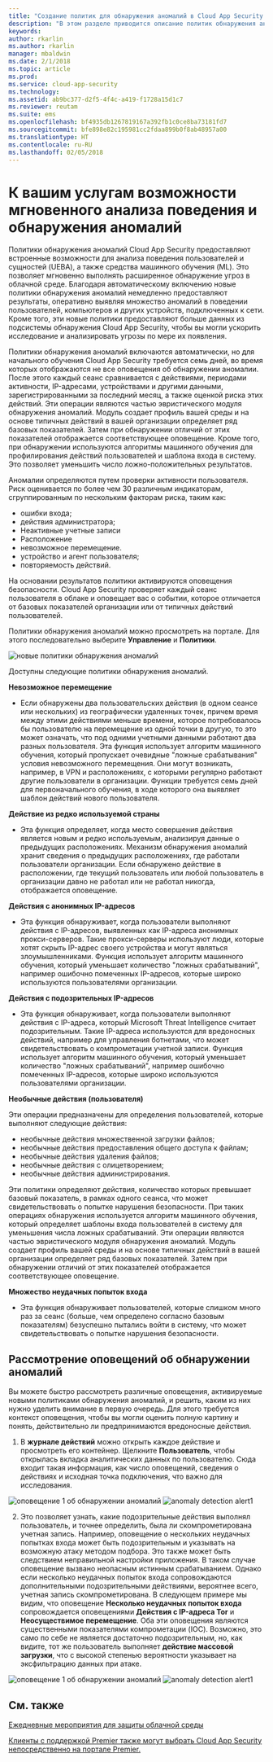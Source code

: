 ```yaml
---
title: "Создание политик для обнаружения аномалий в Cloud App Security | Microsoft Docs"
description: "В этом разделе приводится описание политик обнаружения аномалий и справочные сведения о стандартных блоках таких политик."
keywords: 
author: rkarlin
ms.author: rkarlin
manager: mbaldwin
ms.date: 2/1/2018
ms.topic: article
ms.prod: 
ms.service: cloud-app-security
ms.technology: 
ms.assetid: ab9bc377-d2f5-4f4c-a419-f1728a15d1c7
ms.reviewer: reutam
ms.suite: ems
ms.openlocfilehash: bf4935db1267819167a392fb1c0ce8ba73181fd7
ms.sourcegitcommit: bfe898e82c195981cc2fdaa899b0f8ab48957a00
ms.translationtype: HT
ms.contentlocale: ru-RU
ms.lasthandoff: 02/05/2018
---
```

# <a name="get-instantaneous-behavioral-analytics-and-anomaly-detection"></a>К вашим услугам возможности мгновенного анализа поведения и обнаружения аномалий

Политики обнаружения аномалий Cloud App Security предоставляют встроенные возможности для анализа поведения пользователей и сущностей (UEBA), а также средства машинного обучения (ML). Это позволяет мгновенно выполнять расширенное обнаружение угроз в облачной среде. Благодаря автоматическому включению новые политики обнаружения аномалий немедленно предоставляют результаты, оперативно выявляя множество аномалий в поведении пользователей, компьютеров и других устройств, подключенных к сети.  Кроме того, эти новые политики предоставляют больше данных из подсистемы обнаружения Cloud App Security, чтобы вы могли ускорить исследование и анализировать угрозы по мере их появления. 

Политики обнаружения аномалий включаются автоматически, но для начального обучения Cloud App Security требуется семь дней, во время которых отображаются не все оповещения об обнаружении аномалии. После этого каждый сеанс сравнивается с действиями, периодами активности, IP-адресами, устройствами и другими данными, зарегистрированными за последний месяц, а также оценкой риска этих действий.  Эти операции являются частью эвристического модуля обнаружения аномалий. Модуль создает профиль вашей среды и на основе типичных действий в вашей организации определяет ряд базовых показателей. Затем при обнаружении отличий от этих показателей отображается соответствующее оповещение. Кроме того, при обнаружении используются алгоритмы машинного обучения для профилирования действий пользователей и шаблона входа в систему. Это позволяет уменьшить число ложно-положительных результатов.

Аномалии определяются путем проверки активности пользователя. Риск оценивается по более чем 30 различным индикаторам, сгруппированным по нескольким факторам риска, таким как: 
          
 -   ошибки входа;
 -   действия администратора;
 -   Неактивные учетные записи
 -   Расположение  
 -   невозможное перемещение.
 -   устройство и агент пользователя;
 -   повторяемость действий.

На основании результатов политики активируются оповещения безопасности. Cloud App Security проверяет каждый сеанс пользователя в облаке и оповещает вас о событии, которое отличается от базовых показателей организации или от типичных действий пользователей. 


Политики обнаружения аномалий можно просмотреть на портале. Для этого последовательно выберите **Управление** и **Политики**.

 ![новые политики обнаружения аномалий](./media/new-anomaly-detection-policies.png)

Доступны следующие политики обнаружения аномалий.

**Невозможное перемещение**
-  Если обнаружены два пользовательских действия (в одном сеансе или нескольких) из географически удаленных точек, причем время между этими действиями меньше времени, которое потребовалось бы пользователю на перемещение из одной точки в другую, то это может означать, что под одними учетными данными работают два разных пользователя. Эта функция использует алгоритм машинного обучения, который пропускает очевидные "ложные срабатывания" условия невозможного перемещения. Они могут возникать, например, в VPN и расположениях, с которыми регулярно работают другие пользователи в организации. Функции требуется семь дней для первоначального обучения, в ходе которого она выявляет шаблон действий нового пользователя.


**Действие из редко используемой страны**
- Эта функция определяет, когда место совершения действия является новым и редко используемым, анализируя данные о предыдущих расположениях. Механизм обнаружения аномалий хранит сведения о предыдущих расположениях, где работали пользователи организации. Если обнаружено действие в расположении, где текущий пользователь или любой пользователь в организации давно не работал или не работал никогда, отображается оповещение. 


**Действия с анонимных IP-адресов**
- Эта функция обнаруживает, когда пользователи выполняют действия с IP-адресов, выявленных как IP-адреса анонимных прокси-серверов. Такие прокси-серверы используют люди, которые хотят скрыть IP-адрес своего устройства и могут являться злоумышленниками. Функция использует алгоритм машинного обучения, который уменьшает количество "ложных срабатываний", например ошибочно помеченных IP-адресов, которые широко используются пользователями организации.

**Действия с подозрительных IP-адресов**
- Эта функция обнаруживает, когда пользователи выполняют действия с IP-адреса, который Microsoft Threat Intelligence считает подозрительным. Такие IP-адреса используются для вредоносных действий, например для управления ботнетами, что может свидетельствовать о компрометации учетной записи. Функция использует алгоритм машинного обучения, который уменьшает количество "ложных срабатываний", например ошибочно помеченных IP-адресов, которые широко используются пользователями организации.


**Необычные действия (пользователя)**

Эти операции предназначены для определения пользователей, которые выполняют следующие действия:

 - необычные действия множественной загрузки файлов;
 - необычные действия предоставления общего доступа к файлам;
 - необычные действия удаления файлов;
 - необычные действия с олицетворением;
 - необычные действия администрирования.
 
Эти политики определяют действия, количество которых превышает базовый показатель, в рамках одного сеанса, что может свидетельствовать о попытке нарушения безопасности. При таких операциях обнаружения используется алгоритм машинного обучения, который определяет шаблоны входа пользователей в систему для уменьшения числа ложных срабатываний. Эти операции являются частью эвристического модуля обнаружения аномалий. Модуль создает профиль вашей среды и на основе типичных действий в вашей организации определяет ряд базовых показателей. Затем при обнаружении отличий от этих показателей отображается соответствующее оповещение.

**Множество неудачных попыток входа**
- Эта функция обнаруживает пользователей, которые слишком много раз за сеанс (больше, чем определено согласно базовым показателям) безуспешно пытались войти в систему, что может свидетельствовать о попытке нарушения безопасности. 


## <a name="triaging-anomaly-detection-alerts"></a>Рассмотрение оповещений об обнаружении аномалий

Вы можете быстро рассмотреть различные оповещения, активируемые новыми политиками обнаружения аномалий, и решить, каким из них нужно уделить внимание в первую очередь. Для этого требуется контекст оповещения, чтобы вы могли оценить полную картину и понять, действительно ли предпринимаются вредоносные действия.  

1. В **журнале действий** можно открыть каждое действие и просмотреть его контейнер. Щелкните **Пользователь**, чтобы открылась вкладка аналитических данных по пользователю. Сюда входит такая информация, как число оповещений, сведения о действиях и исходная точка подключения, что важно для исследования. 

 ![оповещение 1 об обнаружении аномалий](./media/anomaly-alert-user1.png)
 ![anomaly detection alert1](./media/anomaly-alert-user2.png)

 
2. Это позволяет узнать, какие подозрительные действия выполнял пользователь, и точнее определить, была ли скомпрометирована учетная запись. Например, оповещение о нескольких неудачных попытках входа может быть подозрительным и указывать на возможную атаку методом подбора. Это также может быть следствием неправильной настройки приложения. В таком случае оповещение вызвано неопасным истинным срабатыванием. Однако если несколько неудачных попыток входа сопровождаются дополнительными подозрительными действиями, вероятнее всего, учетная запись скомпрометирована. В следующем примере мы видим, что оповещение **Несколько неудачных попыток входа** сопровождается оповещениями **Действия с IP-адреса Tor** и **Неосуществимое перемещение**. Оба эти оповещения являются существенными показателями компрометации (IOC). Возможно, это само по себе не является достаточно подозрительным, но, как видите, тот же пользователь выполняет **действие массовой загрузки**, что с высокой степенью вероятности указывает на эксфильтрацию данных при атаке. 

  ![оповещение 1 об обнаружении аномалий](./media/anomaly-alert-user3.png)
  ![anomaly detection alert1](./media/anomaly-alert-user4.png)

 


  

  
## <a name="see-also"></a>См. также  
[Ежедневные мероприятия для защиты облачной среды](daily-activities-to-protect-your-cloud-environment.md)   

[Клиенты с поддержкой Premier также могут выбрать Cloud App Security непосредственно на портале Premier.](https://premier.microsoft.com/)  
  
  

